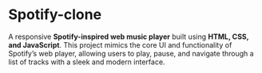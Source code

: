 # Spotify-clone
A responsive **Spotify-inspired web music player** built using **HTML, CSS, and JavaScript**. This project mimics the core UI and functionality of Spotify’s web player, allowing users to play, pause, and navigate through a list of tracks with a sleek and modern interface.
